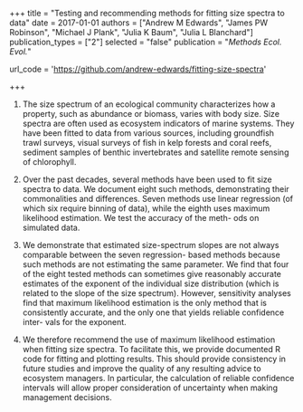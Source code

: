 +++
title = "Testing and recommending methods for fitting size spectra to data"
date = 2017-01-01
authors = ["Andrew M Edwards", "James PW Robinson", "Michael J Plank", "Julia K Baum", "Julia L Blanchard"]
publication_types = ["2"]
selected = "false"
publication = "*Methods Ecol. Evol.*"

url_code = 'https://github.com/andrew-edwards/fitting-size-spectra'

+++

<script type='text/javascript' src='https://d1bxh8uas1mnw7.cloudfront.net/assets/embed.js'></script>

<div data-badge-details="right" data-badge-type="medium-donut" data-doi="10.1111/2041-210X.12641" data-hide-no-mentions="true" class="altmetric-embed"></div>

1. The size spectrum of an ecological community characterizes how a property, such as abundance or biomass, varies with body size. Size spectra are often used as ecosystem indicators of marine systems. They have been fitted to data from various sources, including groundfish trawl surveys, visual surveys of fish in kelp forests and coral reefs, sediment samples of benthic invertebrates and satellite remote sensing of chlorophyll. 

2. Over the past decades, several methods have been used to fit size spectra to data. We document eight such methods, demonstrating their commonalities and differences. Seven methods use linear regression (of which six require binning of data), while the eighth uses maximum likelihood estimation. We test the accuracy of the meth- ods on simulated data. 

3. We demonstrate that estimated size-spectrum slopes are not always comparable between the seven regression- based methods because such methods are not estimating the same parameter. We find that four of the eight tested methods can sometimes give reasonably accurate estimates of the exponent of the individual size distribution (which is related to the slope of the size spectrum). However, sensitivity analyses find that maximum likelihood estimation is the only method that is consistently accurate, and the only one that yields reliable confidence inter- vals for the exponent. 

4. We therefore recommend the use of maximum likelihood estimation when fitting size spectra. To facilitate this, we provide documented R code for fitting and plotting results. This should provide consistency in future studies and improve the quality of any resulting advice to ecosystem managers. In particular, the calculation of reliable confidence intervals will allow proper consideration of uncertainty when making management decisions. 

